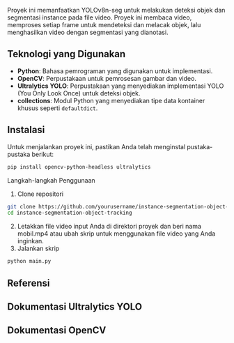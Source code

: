Proyek ini memanfaatkan YOLOv8n-seg untuk melakukan deteksi objek dan segmentasi instance pada file video. Proyek ini membaca video, memproses setiap frame untuk mendeteksi dan melacak objek, lalu menghasilkan video dengan segmentasi yang dianotasi.

## Teknologi yang Digunakan

- **Python**: Bahasa pemrograman yang digunakan untuk implementasi.
- **OpenCV**: Perpustakaan untuk pemrosesan gambar dan video.
- **Ultralytics YOLO**: Perpustakaan yang menyediakan implementasi YOLO (You Only Look Once) untuk deteksi objek.
- **collections**: Modul Python yang menyediakan tipe data kontainer khusus seperti `defaultdict`.

## Instalasi

Untuk menjalankan proyek ini, pastikan Anda telah menginstal pustaka-pustaka berikut:

```bash
pip install opencv-python-headless ultralytics
```
Langkah-langkah Penggunaan
1. Clone repositori

```bash
git clone https://github.com/yourusername/instance-segmentation-object-tracking.git
cd instance-segmentation-object-tracking
```

2. Letakkan file video input Anda di direktori proyek dan beri nama mobil.mp4 atau ubah skrip untuk menggunakan file video yang Anda inginkan.
3. Jalankan skrip

```bash
python main.py
```

## Referensi
## Dokumentasi Ultralytics YOLO
## Dokumentasi OpenCV
